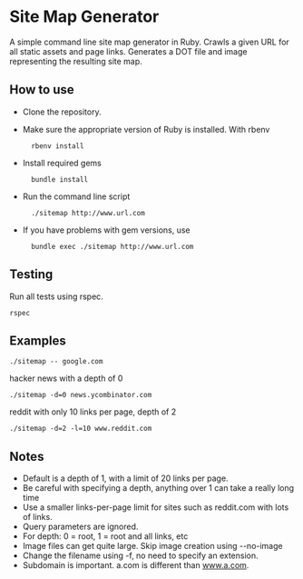 # Site Map Generator

A simple command line site map generator in Ruby. Crawls a given URL for all static assets and page links. Generates a DOT file and image representing the resulting site map.

## How to use

- Clone the repository.
- Make sure the appropriate version of Ruby is installed. With rbenv

        rbenv install
- Install required gems

        bundle install
- Run the command line script

        ./sitemap http://www.url.com
- If you have problems with gem versions, use

        bundle exec ./sitemap http://www.url.com

## Testing

Run all tests using rspec.

    rspec


## Examples

    ./sitemap -- google.com

hacker news with a depth of 0

    ./sitemap -d=0 news.ycombinator.com

reddit with only 10 links per page, depth of 2

    ./sitemap -d=2 -l=10 www.reddit.com
## Notes

- Default is a depth of 1, with a limit of 20 links per page.
- Be careful with specifying a depth, anything over 1 can take a really long time
- Use a smaller links-per-page limit for sites such as reddit.com with lots of links.
- Query parameters are ignored.
- For depth: 0 = root, 1 = root and all links, etc
- Image files can get quite large. Skip image creation using --no-image
- Change the filename using -f, no need to specify an extension.
- Subdomain is important. a.com is different than www.a.com.
